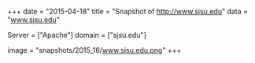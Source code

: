 
+++
date = "2015-04-18"
title = "Snapshot of http://www.sjsu.edu"
data = "www.sjsu.edu"

Server = ["Apache"]
domain = ["sjsu.edu"]

  image = "snapshots/2015_16/www.sjsu.edu.png"
+++
#
